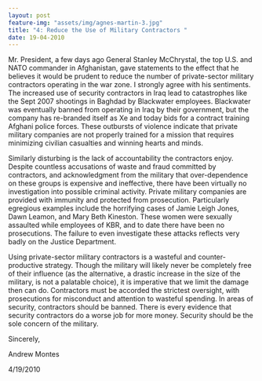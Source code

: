 ```yaml
---
layout: post
feature-img: "assets/img/agnes-martin-3.jpg"
title: "4: Reduce the Use of Military Contractors "
date: 19-04-2010
---
```


Mr. President, a few days ago General Stanley McChrystal, the top U.S. and NATO commander in Afghanistan, gave statements to the effect that he believes it would be prudent to reduce the number of private-sector military contractors operating in the war zone. I strongly agree with his sentiments. The increased use of security contractors in Iraq lead to catastrophes like the Sept 2007 shootings in Baghdad by Blackwater employees. Blackwater was eventually banned from operating in Iraq by their government, but the company has re-branded itself as Xe and today bids for a contract training Afghani police forces. These outbursts of violence indicate that private military companies are not properly trained for a mission that requires minimizing civilian casualties and winning hearts and minds.

Similarly disturbing is the lack of accountability the contractors enjoy. Despite countless accusations of waste and fraud committed by contractors, and acknowledgment from the military that over-dependence on these groups is expensive and ineffective, there have been virtually no investigation into possible criminal activity. Private military companies are provided with immunity and protected from prosecution. Particularly egregious examples include the horrifying cases of Jamie Leigh Jones, Dawn Leamon, and Mary Beth Kineston. These women were sexually assaulted while employees of KBR, and to date there have been no prosecutions. The failure to even investigate these attacks reflects very badly on the Justice Department.

Using private-sector military contractors is a wasteful and counter-productive strategy. Though the military will likely never be completely free of their influence (as the alternative, a drastic increase in the size of the military, is not a palatable choice), it is imperative that we limit the damage then can do. Contractors must be accorded the strictest oversight, with prosecutions for misconduct and attention to wasteful spending. In areas of security, contractors should be banned. There is every evidence that security contractors do a worse job for more money. Security should be the sole concern of the military.

Sincerely, 

Andrew Montes

4/19/2010 
 
